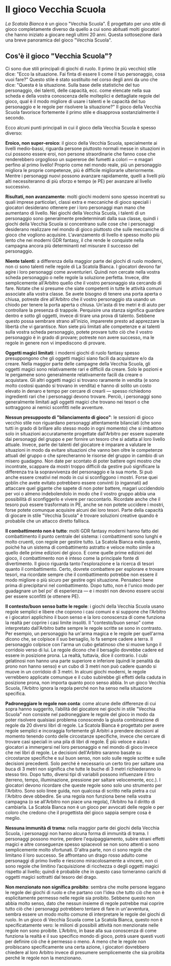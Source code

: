 # Il gioco Vecchia Scuola

*La Scatola Bianca* è un gioco "Vecchia Scuola". È progettato per uno stile di gioco completamente diverso da quello a cui sono abituati molti giocatori che hanno iniziato a giocare negli ultimi 20 anni. Questa sottosezione darà una breve panoramica del gioco "Vecchia Scuola".

## Cos'è il gioco "Vecchia Scuola"?

Ci sono due stili principali di giochi di ruolo. Il primo (e più vecchio) stile dice: "Ecco la situazione. Fai finta di essere lì come il tuo personaggio, cosa vuoi fare?" Questo stile è stato sostituito nel corso degli anni da uno che dice: "Questa è la situazione. Sulla base delle statistiche del tuo personaggio, dei talenti, delle capacità, ecc. come elencate nella sua scheda e della vostra conoscenza delle molteplici e dettagliate regole del gioco, qual è il modo migliore di usare i talenti e le capacità del tuo personaggio e le regole per risolvere la situazione?" Il gioco della Vecchia Scuola favorisce fortemente il primo stile e disapprova sostanzialmente il secondo.

Ecco alcuni punti principali in cui il gioco della Vecchia Scuola è spesso diverso:

**Eroico, non super-eroico**: il gioco della Vecchia Scuola, specialmente ai livelli medio-bassi, riguarda persone piuttosto normali messe in situazioni in cui possono essere eroi, non persone straordinarie che fanno cose che renderebbero orgoglioso un supereroe dei fumetti a colori — e magari perfino al primo livello! Proprio come nel mondo reale, più un personaggio migliora le proprie competenze, più è difficile migliorarle ulteriormente. Mentre i personaggi nuovi possono avanzare rapidamente, quelli a livelli più alti necessiteranno di più sforzo e tempo (e PE) per avanzare al livello successivo.

**Risultati, non avanzamento**: molti giochi moderni sono spesso incentrati su quali imprese particolari, classi extra e meccaniche di gioco speciali i giocatori desiderano ottenere per i loro personaggi man mano che aumentano di livello. Nei giochi della Vecchia Scuola, i talenti di un personaggio sono generalmente predeterminati dalla sua classe, quindi i giochi della Vecchia Scuola si concentrano sulle cose che i personaggi desiderano realizzare nel mondo di gioco piuttosto che sulle meccaniche di gioco che vogliono acquisire. L'avanzamento di livello è spesso molto più lento che nei moderni GDR fantasy, il che rende le conquiste nella campagna ancora più determinanti nel misurare il successo del personaggio.

**Niente talenti**: a differenza della maggior parte dei giochi di ruolo moderni, non ci sono talenti nelle regole di La Scatola Bianca. I giocatori devono far agire i loro personaggi come avventurieri. Quindi non cercate nella vostra scheda personaggio o nelle regole la soluzione perfetta. Invece, dite semplicemente all'Arbitro quello che il vostro personaggio sta cercando di fare. Notate che si presume che siate competenti in tutte le attività comuni associate alla vostra classe. Se avete bisogno di tenere una porta aperta o chiusa, potreste dire all'Arbitro che il vostro personaggio sta usando un chiodo per tenere la porta aperta o chiusa. Un'asta di tre metri è di aiuto per controllare la presenza di trappole. Perquisire una stanza significa guardare dentro e sotto gli oggetti, invece di tirare una prova di talento. Sebbene questo possa sembrare strano all'inizio, imparerete presto ad apprezzare la libertà che vi garantisce. Non siete più limitati alle competenze e ai talenti sulla vostra scheda personaggio, potete provare tutto ciò che il vostro personaggio è in grado di provare; potreste non avere successo, ma le regole in genere non vi impediscono di provare.

**Oggetti magici limitati**: i moderni giochi di ruolo fantasy spesso presuppongono che gli oggetti magici siano facili da acquistare e/o da creare. Nella maggior parte delle campagne della Vecchia Scuola, gli oggetti magici sono relativamente rari e difficili da creare. Solo le pozioni e le pergamene sono generalmente relativamente facili da creare o acquistare. Gli altri oggetti magici si trovano raramente in vendita (e sono molto costosi quando si trovano in vendita) e hanno di solito un costo elevato in denaro e tempo per cercare di crearli — spesso richiedono ingredienti rari che i personaggi devono trovare. Perciò, i personaggi sono generalmente limitati agli oggetti magici che trovano nei tesori o che sottraggono ai nemici sconfitti nelle avventure.

**Nessun presupposto di "bilanciamento di gioco"**: le sessioni di gioco vecchio stile non riguardano personaggi attentamente bilanciati (che sono tutti in grado di brillare allo stesso modo in ogni momento) che si imbattono solo in situazioni accuratamente progettate dall'Arbitro per essere superate dai personaggi del gruppo e per fornire un tesoro che si adatta al loro livello attuale. Invece, parte dei talenti del giocatore è imparare a valutare le situazioni in modo da evitare situazioni che vanno ben oltre le competenze attuali del gruppo o che sprecheranno le risorse del gruppo in cambio di un misero guadagno. Non date per scontato di poter battere ogni mostro che incontrate, scappare da mostri troppo difficili da gestire può significare la differenza tra la sopravvivenza del personaggio e la sua morte. Si può anche essere creativi nel modo in cui si sconfiggono i mostri. Forse quei goblin che avete evitato potrebbero essere convinti (o ingannati) ad attaccare quel gigante che sapete di non poter battere, magari uccidendolo per voi o almeno indebolendolo in modo che il vostro gruppo abbia una possibilità di sconfiggerlo e vivere per raccontarlo. Ricordate anche che il tesoro può essere trasformato in PE, anche se non potete uccidere i mostri, forse potete comunque acquisire alcuni dei loro tesori. Parte della capacità di giocare in stile "Vecchia Scuola" è trovare soluzioni creative quando è probabile che un attacco diretto fallisca.

**Il combattimento non è tutto**: molti GDR fantasy moderni hanno fatto del combattimento il punto centrale del sistema: i combattimenti sono lunghi e molto cruenti, con regole per gestire tutto. La Scatola Bianca evita questo, poiché ha un sistema di combattimento astratto e veloce molto simile a quello delle prime edizioni del gioco. E come quelle prime edizioni del gioco, il combattimento non è inteso come la principale fonte di divertimento. Il gioco riguarda tanto l'esplorazione e la ricerca di tesori quanto il combattimento. Certo, dovrete combattere per esplorare e trovare tesori, ma ricordate sempre che il combattimento potrebbe non essere il modo migliore o più sicuro per gestire ogni situazione. Pensateci bene prima di precipitarvi nel combattimento. Dopo tutto, non è l'unico modo per guadagnare un bel po' di esperienza — e i mostri non devono essere uccisi per essere sconfitti (e ottenere PE).

**Il contesto/buon senso batte le regole**: i giochi della Vecchia Scuola usano regole semplici e libere che coprono i casi comuni e si suppone che l'Arbitro e i giocatori applichino il buon senso e la loro conoscenza di come funziona la realtà per coprire i casi limite insoliti. Il "contesto/buon senso" come interpretato dall'Arbitro batte sempre le regole scritte se sono in contrasto. Per esempio, un personaggio ha un'arma magica e le regole per quell'arma dicono che, se colpisce il suo bersaglio, lo fa sempre cadere a terra. Il personaggio colpisce con l'arma un cubo gelatinoso che si muove lungo il corridoio verso di lui. Le regole dicono che il bersaglio dovrebbe cadere ed essere in posizione prona. La realtà, tuttavia, dice il contrario. I cubi gelatinosi non hanno una parte superiore e inferiore (quindi le penalità da prono non hanno senso) e un cubo di 3 metri non può cadere quando si muove in un corridoio di 3 metri. In alcuni giochi moderni, le regole verrebbero applicate comunque e il cubo subirebbe gli effetti della caduta in posizione prona, non importa quanto poco senso abbia. In un gioco Vecchia Scuola, l'Arbitro ignora la regola perché non ha senso nella situazione specifica.

**Padroneggiare le regole non conta**: come alcune delle differenze di cui sopra hanno suggerito, l’abilità del giocatore nei giochi in stile "Vecchia Scuola" non consiste nel padroneggiare le regole del gioco in modo da poter risolvere qualsiasi problema conoscendo la giusta combinazione di regole da 20 diversi libri di regole. La Scatola Bianca è progettato per avere regole semplici e incoraggia fortemente gli Arbitri a prendere decisioni al momento tenendo conto delle circostanze specifiche, invece che cercare di trovare casi speciali in una pila di libri di regole. È più veloce e aiuta i giocatori a immergersi nel loro personaggio e nel mondo di gioco invece che nei libri di regole. Le decisioni dell'Arbitro saranno basate su circostanze specifiche e sul buon senso, non solo sulle regole scritte e sulle decisioni precedenti. Solo perché è necessario un certo tiro per saltare una buca di 3 metri non significa che tutte le buche di 3 metri richiederanno lo stesso tiro. Dopo tutto, diversi tipi di variabili possono influenzare il tiro (terreno, tempo, illuminazione, pressione per saltare velocemente, ecc.). I giocatori devono ricordare che queste regole sono solo uno strumento per l'Arbitro. Sono solo linee guida, non qualcosa di scritto nella pietra a cui l'Arbitro deve obbedire. Se una regola non funziona bene nella vostra campagna (o se all'Arbitro non piace una regola), l'Arbitro ha il diritto di cambiarla. La Scatola Bianca non è un gioco per avvocati delle regole o per coloro che credono che il progettista del gioco sappia sempre cosa è meglio.

**Nessuna immunità di trama**: nella maggior parte dei giochi della Vecchia Scuola, i personaggi non hanno alcuna forma di immunità di trama. I personaggi possono morire, perdere l'equipaggiamento, subire strani effetti magici e altre conseguenze spesso spiacevoli se non sono attenti o sono semplicemente molto sfortunati. D'altra parte, non ci sono regole che limitano il loro successo. Se affrontano un drago rosso adulto come personaggi di primo livello e riescono miracolosamente a vincere, non ci sono regole che limitino l’acquisizione di ricchezza o degli oggetti magici rispetto al livello; quindi è probabile che in questo caso torneranno carichi di oggetti magici sottratti dal tesoro del drago.

**Non menzionato non significa proibito**: sembra che molte persone leggano le regole dei giochi di ruolo e che partano con l'idea che tutto ciò che non è esplicitamente permesso nelle regole sia proibito. Sebbene questo non abbia molto senso, dato che nessun insieme di regole potrebbe mai coprire tutto ciò che i personaggi potrebbero tentare di fare in un'avventura, sembra essere un modo molto comune di interpretare le regole dei giochi di ruolo. In un gioco di Vecchia Scuola come La Scatola Bianca, questo non è specificatamente vero: le milioni di possibili attività non menzionate nelle regole non sono proibite. L’Arbitro, in base alla sua conoscenza di come funziona la realtà e il suo specifico mondo di gioco, potrà usare questi vuoti per definire ciò che è permesso o meno. A meno che le regole non proibiscano specificamente una certa azione, i giocatori dovrebbero chiedere al loro Arbitro invece di presumere semplicemente che sia proibita perché le regole non la menzionano.